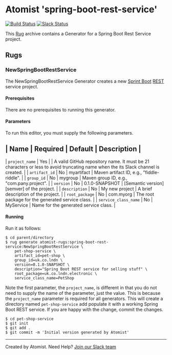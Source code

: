 # Atomist 'spring-boot-rest-service'

[![Build Status](https://travis-ci.org/atomist-rugs/spring-boot-rest-service.svg?branch=master)](https://travis-ci.org/atomist-rugs/spring-boot-rest-service)
[![Slack Status](https://join.atomist.com/badge.svg)](https://join.atomist.com)

This [Rug](http://docs.atomist.com/) archive contains a Generator for
a Spring Boot Rest Service project.

## Rugs

### NewSpringBootRestService

The NewSpringBootRestService Generator creates a new [Sprint
Boot][boot] [REST][rest] service project.

[boot]: https://projects.spring.io/spring-boot/
[rest]: https://en.wikipedia.org/wiki/Representational_state_transfer

#### Prerequisites

There are no prerequisites to running this generator.

#### Parameters

To run this editor, you must supply the following parameters.

| Name | Required | Default | Description |
-------------------------------------------
| `project_name` | Yes | |  A valid GitHub repository name.  It must be 21 characters or less to avoid truncating name when the its Slack channel is created. |
| `artifact_id` | No | myartifact | Maven artifact ID, e.g., "fiddle-riddle". |
| `group_id` | No | mygroup |  Maven group ID, e.g., "com.pany.project". |
| `version` | No | 0.1.0-SNAPSHOT | [Semantic version][semver] of the project. |
| `description` | No | My new project | A brief description of the project. |
| `root_package` | No | com.myorg | The root package for the generated service class. |
| `service_class_name` | No | MyService | Name for the generated service class. |

#### Running

Run it as follows:

```
$ cd parent/directory
$ rug generate atomist-rugs:spring-boot-rest-service:NewSpringBootRestService \
    pet-shop-service \
    artifact_id=pet-shop \
    group_id=uk.co.lndn \
    version=0.1.0-SNAPSHOT \
    description="Spring Boot REST service for selling stuff" \
    root_package=uk.co.lndn.electronic \
    service_class_name=PetShop
```

Note the first parameter, the `project_name`, is different in that you
do not need to supply the name of the parameter, just the value.  This
is because the `project_name` parameter is required for all
generators.  This will create a directory named `pet-shop-service` add
populate it with a working Spring Boot REST service.  If you are happy
with the change, commit the changes.

```
$ cd pet-shop-service
$ git init
$ git add .
$ git commit -m 'Initial version generated by Atomist'
```

---
Created by Atomist. Need Help? <a href="https://join.atomist.com/">Join our Slack team</a>
